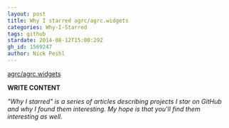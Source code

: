 ```yaml
---
layout: post
title: Why I starred agrc/agrc.widgets
categories: Why-I-Starred
tags: github
stardate: 2014-08-12T15:00:29Z
gh_id: 1569247
author: Nick Peihl
---
```


[agrc/agrc.widgets](https://github.com/agrc/agrc.widgets)

**WRITE CONTENT**

*"Why I starred" is a series of articles describing projects I star on GitHub and why I found them interesting. My hope is that you'll find them interesting as well.*

